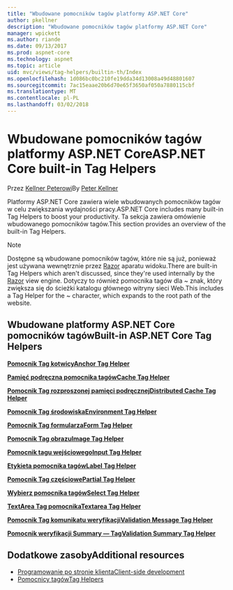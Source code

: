 ```yaml
---
title: "Wbudowane pomocników tagów platformy ASP.NET Core"
author: pkellner
description: "Wbudowane pomocników tagów platformy ASP.NET Core"
manager: wpickett
ms.author: riande
ms.date: 09/13/2017
ms.prod: aspnet-core
ms.technology: aspnet
ms.topic: article
uid: mvc/views/tag-helpers/builtin-th/Index
ms.openlocfilehash: 1d086bc0bc210fe19dda34d13008a49d48801607
ms.sourcegitcommit: 7ac15eaae20b6d70e65f3650af050a7880115cbf
ms.translationtype: MT
ms.contentlocale: pl-PL
ms.lasthandoff: 03/02/2018
---
```

# <a name="aspnet-core-built-in-tag-helpers"></a><span data-ttu-id="9813f-103">Wbudowane pomocników tagów platformy ASP.NET Core</span><span class="sxs-lookup"><span data-stu-id="9813f-103">ASP.NET Core built-in Tag Helpers</span></span>

<span data-ttu-id="9813f-104">Przez [Kellner Peterowi](http://peterkellner.net)</span><span class="sxs-lookup"><span data-stu-id="9813f-104">By [Peter Kellner](http://peterkellner.net)</span></span>

<span data-ttu-id="9813f-105">Platformy ASP.NET Core zawiera wiele wbudowanych pomocników tagów w celu zwiększania wydajności pracy.</span><span class="sxs-lookup"><span data-stu-id="9813f-105">ASP.NET Core includes many built-in Tag Helpers to boost your productivity.</span></span> <span data-ttu-id="9813f-106">Ta sekcja zawiera omówienie wbudowanego pomocników tagów.</span><span class="sxs-lookup"><span data-stu-id="9813f-106">This section provides an overview of the built-in Tag Helpers.</span></span>

> [!NOTE]
> <span data-ttu-id="9813f-107">Dostępne są wbudowane pomocników tagów, które nie są już, ponieważ jest używana wewnętrznie przez [Razor](xref:mvc/views/razor) aparatu widoku.</span><span class="sxs-lookup"><span data-stu-id="9813f-107">There are built-in Tag Helpers which aren't discussed, since they're used internally by the [Razor](xref:mvc/views/razor) view engine.</span></span> <span data-ttu-id="9813f-108">Dotyczy to również pomocnika tagów dla ~ znak, który zwiększa się do ścieżki katalogu głównego witryny sieci Web.</span><span class="sxs-lookup"><span data-stu-id="9813f-108">This includes a Tag Helper for the ~ character, which expands to the root path of the website.</span></span>

## <a name="built-in-aspnet-core-tag-helpers"></a><span data-ttu-id="9813f-109">Wbudowane platformy ASP.NET Core pomocników tagów</span><span class="sxs-lookup"><span data-stu-id="9813f-109">Built-in ASP.NET Core Tag Helpers</span></span>

<span data-ttu-id="9813f-110">**[Pomocnik Tag kotwicy](xref:mvc/views/tag-helpers/builtin-th/anchor-tag-helper)**</span><span class="sxs-lookup"><span data-stu-id="9813f-110">**[Anchor Tag Helper](xref:mvc/views/tag-helpers/builtin-th/anchor-tag-helper)**</span></span>

<span data-ttu-id="9813f-111">**[Pamięć podręczna pomocnika tagów](xref:mvc/views/tag-helpers/builtin-th/cache-tag-helper)**</span><span class="sxs-lookup"><span data-stu-id="9813f-111">**[Cache Tag Helper](xref:mvc/views/tag-helpers/builtin-th/cache-tag-helper)**</span></span>

<span data-ttu-id="9813f-112">**[Pomocnik Tag rozproszonej pamięci podręcznej](xref:mvc/views/tag-helpers/builtin-th/distributed-cache-tag-helper)**</span><span class="sxs-lookup"><span data-stu-id="9813f-112">**[Distributed Cache Tag Helper](xref:mvc/views/tag-helpers/builtin-th/distributed-cache-tag-helper)**</span></span>

<span data-ttu-id="9813f-113">**[Pomocnik Tag środowiska](xref:mvc/views/tag-helpers/builtin-th/environment-tag-helper)**</span><span class="sxs-lookup"><span data-stu-id="9813f-113">**[Environment Tag Helper](xref:mvc/views/tag-helpers/builtin-th/environment-tag-helper)**</span></span>

[comment]: **[FormActionTagHelper](xref:mvc/views/tag-helpers/builtin-th/form-action-tag-helper)**

<span data-ttu-id="9813f-114">**[Pomocnik Tag formularza](xref:mvc/views/working-with-forms#the-form-tag-helper)**</span><span class="sxs-lookup"><span data-stu-id="9813f-114">**[Form Tag Helper](xref:mvc/views/working-with-forms#the-form-tag-helper)**</span></span>

<span data-ttu-id="9813f-115">**[Pomocnik Tag obrazu](xref:mvc/views/tag-helpers/builtin-th/image-tag-helper)**</span><span class="sxs-lookup"><span data-stu-id="9813f-115">**[Image Tag Helper](xref:mvc/views/tag-helpers/builtin-th/image-tag-helper)**</span></span>

<span data-ttu-id="9813f-116">**[Pomocnik tagu wejściowego](xref:mvc/views/working-with-forms#the-input-tag-helper)**</span><span class="sxs-lookup"><span data-stu-id="9813f-116">**[Input Tag Helper](xref:mvc/views/working-with-forms#the-input-tag-helper)**</span></span>

<span data-ttu-id="9813f-117">**[Etykieta pomocnika tagów](xref:mvc/views/working-with-forms#the-label-tag-helper)**</span><span class="sxs-lookup"><span data-stu-id="9813f-117">**[Label Tag Helper](xref:mvc/views/working-with-forms#the-label-tag-helper)**</span></span>

[comment]: **[LinkTagHelper](xref:mvc/views/tag-helpers/builtin-th/link-tag-helper)**

[comment]: **[OptionTagHelper](xref:mvc/views/tag-helpers/builtin-th/option-tag-helper)**

[comment]: **[ScriptTagHelper](xref:mvc/views/tag-helpers/builtin-th/script-tag-helper)**

<span data-ttu-id="9813f-118">**[Pomocnik Tag częściowe](xref:mvc/views/tag-helpers/builtin-th/partial-tag-helper)**</span><span class="sxs-lookup"><span data-stu-id="9813f-118">**[Partial Tag Helper](xref:mvc/views/tag-helpers/builtin-th/partial-tag-helper)**</span></span>

<span data-ttu-id="9813f-119">**[Wybierz pomocnika tagów](xref:mvc/views/working-with-forms#the-select-tag-helper)**</span><span class="sxs-lookup"><span data-stu-id="9813f-119">**[Select Tag Helper](xref:mvc/views/working-with-forms#the-select-tag-helper)**</span></span>

<span data-ttu-id="9813f-120">**[TextArea Tag pomocnika](xref:mvc/views/working-with-forms#the-textarea-tag-helper)**</span><span class="sxs-lookup"><span data-stu-id="9813f-120">**[Textarea Tag Helper](xref:mvc/views/working-with-forms#the-textarea-tag-helper)**</span></span>

<span data-ttu-id="9813f-121">**[Pomocnik Tag komunikatu weryfikacji](xref:mvc/views/working-with-forms#the-validation-message-tag-helper)**</span><span class="sxs-lookup"><span data-stu-id="9813f-121">**[Validation Message Tag Helper](xref:mvc/views/working-with-forms#the-validation-message-tag-helper)**</span></span>

<span data-ttu-id="9813f-122">**[Pomocnik weryfikacji Summary — Tag](xref:mvc/views/working-with-forms#the-validation-summary-tag-helper)**</span><span class="sxs-lookup"><span data-stu-id="9813f-122">**[Validation Summary Tag Helper](xref:mvc/views/working-with-forms#the-validation-summary-tag-helper)**</span></span>

## <a name="additional-resources"></a><span data-ttu-id="9813f-123">Dodatkowe zasoby</span><span class="sxs-lookup"><span data-stu-id="9813f-123">Additional resources</span></span>

* [<span data-ttu-id="9813f-124">Programowanie po stronie klienta</span><span class="sxs-lookup"><span data-stu-id="9813f-124">Client-side development</span></span>](xref:client-side/index)
* [<span data-ttu-id="9813f-125">Pomocnicy tagów</span><span class="sxs-lookup"><span data-stu-id="9813f-125">Tag Helpers</span></span>](xref:mvc/views/tag-helpers/intro)
